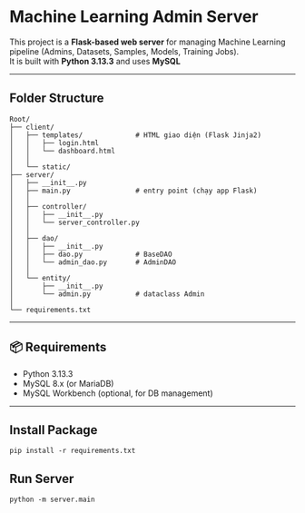 # Machine Learning Admin Server

This project is a **Flask-based web server** for managing
Machine Learning pipeline (Admins, Datasets, Samples, Models, Training Jobs).  
It is built with **Python 3.13.3** and uses **MySQL**

---

## Folder Structure

```
Root/
├── client/
│   ├── templates/             # HTML giao diện (Flask Jinja2)
│   │   ├── login.html
│   │   └── dashboard.html
│   │
│   └── static/
├── server/
│   ├── __init__.py
│   ├── main.py                # entry point (chạy app Flask)
│   │
│   ├── controller/
│   │   ├── __init__.py
│   │   └── server_controller.py
│   │
│   ├── dao/
│   │   ├── __init__.py
│   │   ├── dao.py             # BaseDAO
│   │   └── admin_dao.py       # AdminDAO
│   │
│   └── entity/
│       ├── __init__.py
│       └── admin.py           # dataclass Admin
│
└── requirements.txt

```

---

## 📦 Requirements

- Python 3.13.3
- MySQL 8.x (or MariaDB)
- MySQL Workbench (optional, for DB management)

---

## Install Package

```
pip install -r requirements.txt
```

## Run Server

```
python -m server.main
```
